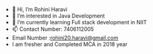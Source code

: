 - 👋 Hi, I’m Rohini Haravi
- 👀 I’m interested in Java Development
- 🌱 I’m currently learning Full stack development in NIIT  
- 📫 Contact Number:   7406112005 
- Email Number :rohini20.haravi@gmail.com
- I am fresher and  Completed MCA in 2018 year

<!---
rohininh/rohininh is a ✨ special ✨ repository because its `README.md` (this file) appears on your GitHub profile.
You can click the Preview link to take a look at your changes.
--->
